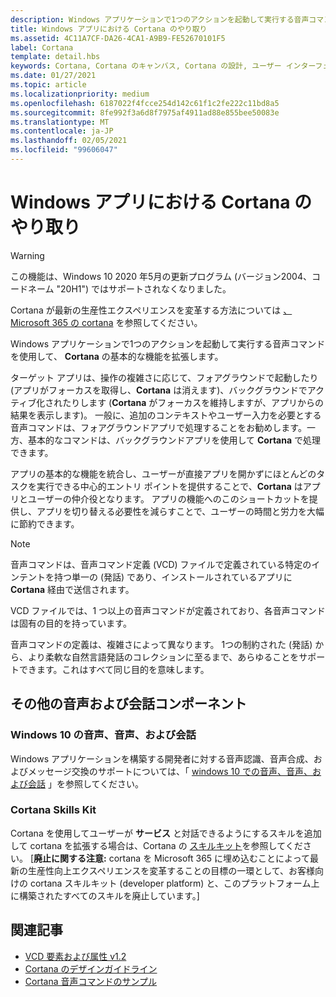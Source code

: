 ```yaml
---
description: Windows アプリケーションで1つのアクションを起動して実行する音声コマンドを使用して、 **Cortana** の基本的な機能を拡張します。
title: Windows アプリにおける Cortana のやり取り
ms.assetid: 4C11A7CF-DA26-4CA1-A9B9-FE52670101F5
label: Cortana
template: detail.hbs
keywords: Cortana, Cortana のキャンバス, Cortana の設計, ユーザー インターフェイス, 音声コマンド, VCD
ms.date: 01/27/2021
ms.topic: article
ms.localizationpriority: medium
ms.openlocfilehash: 6187022f4fcce254d142c61f1c2fe222c11bd8a5
ms.sourcegitcommit: 8fe992f3a6d8f7975af4911ad88e855bee50083e
ms.translationtype: MT
ms.contentlocale: ja-JP
ms.lasthandoff: 02/05/2021
ms.locfileid: "99606047"
---
```

# <a name="cortana-interactions-in-windows-apps"></a>Windows アプリにおける Cortana のやり取り

>[!WARNING]
> この機能は、Windows 10 2020 年5月の更新プログラム (バージョン2004、コードネーム "20H1") ではサポートされなくなりました。
>
> Cortana が最新の生産性エクスペリエンスを変革する方法については [、Microsoft 365 の cortana](/microsoft-365/admin/misc/cortana-integration) を参照してください。

Windows アプリケーションで1つのアクションを起動して実行する音声コマンドを使用して、 **Cortana** の基本的な機能を拡張します。

ターゲット アプリは、操作の複雑さに応じて、フォアグラウンドで起動したり (アプリがフォーカスを取得し、**Cortana** は消えます)、バックグラウンドでアクティブ化されたりします (**Cortana** がフォーカスを維持しますが、アプリからの結果を表示します)。 一般に、追加のコンテキストやユーザー入力を必要とする音声コマンドは、フォアグラウンドアプリで処理することをお勧めします。一方、基本的なコマンドは、バックグラウンドアプリを使用して **Cortana** で処理できます。

アプリの基本的な機能を統合し、ユーザーが直接アプリを開かずにほとんどのタスクを実行できる中心的エントリ ポイントを提供することで、**Cortana** はアプリとユーザーの仲介役となります。 アプリの機能へのこのショートカットを提供し、アプリを切り替える必要性を減らすことで、ユーザーの時間と労力を大幅に節約できます。

> [!NOTE]
> 音声コマンドは、音声コマンド定義 (VCD) ファイルで定義されている特定のインテントを持つ単一の (発話) であり、インストールされているアプリに **Cortana** 経由で送信されます。
>
> VCD ファイルでは、1 つ以上の音声コマンドが定義されており、各音声コマンドは固有の目的を持っています。
>
> 音声コマンドの定義は、複雑さによって異なります。 1つの制約された (発話) から、より柔軟な自然言語発話のコレクションに至るまで、あらゆることをサポートできます。これはすべて同じ目的を意味します。

## <a name="other-speech-and-conversation-components"></a>その他の音声および会話コンポーネント

### <a name="speech-voice-and-conversation-in-windows-10"></a>Windows 10 の音声、音声、および会話

Windows アプリケーションを構築する開発者に対する音声認識、音声合成、およびメッセージ交換のサポートについては、「 [windows 10 での音声、音声、および会話](/windows/apps/speech) 」を参照してください。

### <a name="cortana-skills-kit"></a>Cortana Skills Kit

Cortana を使用してユーザーが **サービス** と対話できるようにするスキルを追加して cortana を拡張する場合は、Cortana の [スキルキット](/cortana/skills/)を参照してください。 [**廃止に関する注意:** cortana を Microsoft 365 に埋め込むことによって最新の生産性向上エクスペリエンスを変革することの目標の一環として、お客様向けの cortana スキルキット (developer platform) と、このプラットフォーム上に構築されたすべてのスキルを廃止しています。]

## <a name="related-articles"></a>関連記事

- [VCD 要素および属性 v1.2](/uwp/schemas/voicecommands/voice-command-elements-and-attributes-1-2)
- [Cortana のデザインガイドライン](cortana-design-guidelines.md)
- [Cortana 音声コマンドのサンプル](https://go.microsoft.com/fwlink/p/?LinkID=619899)
